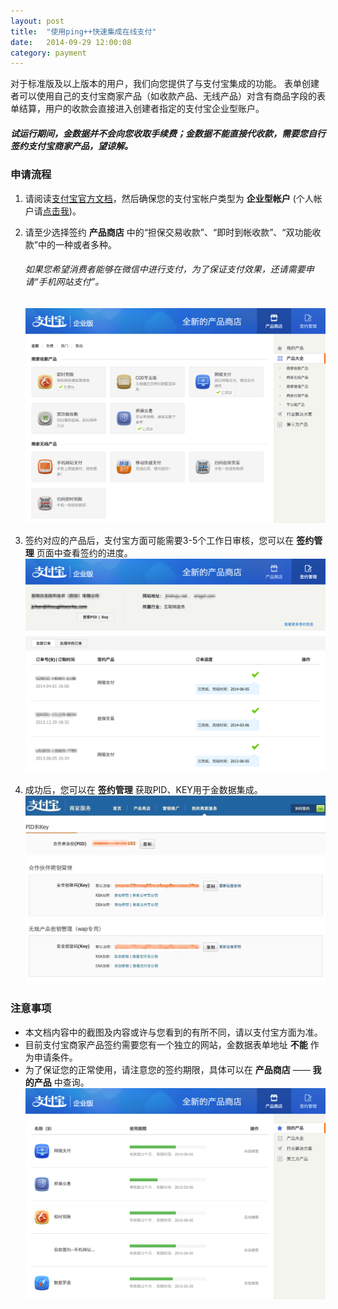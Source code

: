 ```yaml
---
layout: post
title:  "使用ping++快速集成在线支付"
date:   2014-09-29 12:00:08
category: payment
---
```


对于标准版及以上版本的用户，我们向您提供了与支付宝集成的功能。
表单创建者可以使用自己的支付宝商家产品（如收款产品、无线产品）对含有商品字段的表单结算，用户的收款会直接进入创建者指定的支付宝企业型账户。

##### 试运行期间，金数据并不会向您收取手续费；金数据不能直接代收款，需要您自行签约支付宝商家产品，望谅解。

### 申请流程

1. 请阅读[支付宝官方文档](https://b.alipay.com/order/help/helpIndex.htm)，然后确保您的支付宝帐户类型为 **企业型帐户** (个人帐户请[点击我](apply-alipay.html))。

2. 请至少选择签约 **产品商店** 中的“担保交易收款”、“即时到帐收款”、“双功能收款”中的一种或者多种。
	###### 如果您希望消费者能够在微信中进行支付，为了保证支付效果，还请需要申请“手机网站支付”。
	![](/images/apply-alipay-ent-1.png)

3. 签约对应的产品后，支付宝方面可能需要3-5个工作日审核，您可以在 **签约管理** 页面中查看签约的进度。
	![](/images/apply-alipay-ent-2.png)

4. 成功后，您可以在 **签约管理** 获取PID、KEY用于金数据集成。
	![](/images/apply-alipay-ent-4.png)

### 注意事项

* 本文档内容中的截图及内容或许与您看到的有所不同，请以支付宝方面为准。
* 目前支付宝商家产品签约需要您有一个独立的网站，金数据表单地址 **不能** 作为申请条件。
* 为了保证您的正常使用，请注意您的签约期限，具体可以在 **产品商店** —— **我的产品** 中查询。
	![](/images/apply-alipay-ent-3.png)
